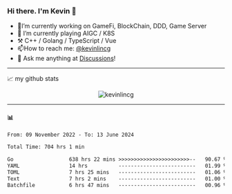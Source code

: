 ### Hi there. I'm Kevin 👋

- 🔭I’m currently working on GameFi, BlockChain, DDD, Game Server
- 🌱 I’m currently playing AIGC / K8S
-   :hammer_and_pick: C++ / Golang / TypeScript / Vue
- 📫How to reach me: [@kevinlincg](https://twitter.com/kevinlincg) 
-   :thought_balloon: Ask me anything at [Discussions](https://github.com/kevinlincg/kevinlincg/issues/new)!

---

📈 my github stats

<p align="center"> <img src="https://github-readme-stats-ouuan.vercel.app/api?username=kevinlincg&theme=dark&show_icons=true&count_private=true" alt="kevinlincg" />

---

#### :bar_chart: 

<!--START_SECTION:waka-->

```txt
From: 09 November 2022 - To: 13 June 2024

Total Time: 704 hrs 1 min

Go                  638 hrs 22 mins >>>>>>>>>>>>>>>>>>>>>>>--   90.67 %
YAML                14 hrs          -------------------------   01.99 %
TOML                7 hrs 25 mins   -------------------------   01.06 %
Text                7 hrs 2 mins    -------------------------   01.00 %
Batchfile           6 hrs 47 mins   -------------------------   00.96 %
```

<!--END_SECTION:waka-->
